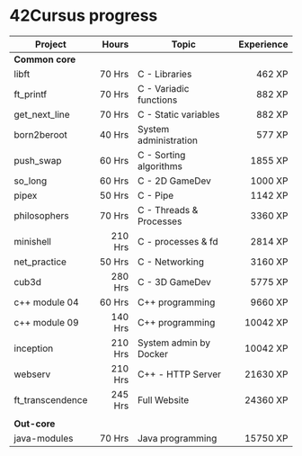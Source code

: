 # 42Cursus progress


| Project          | Hours    | Topic                     | Experience |
| ---------------- |---------:| ------------------------- | ---------: |
| **Common core**  |          |                           |            |
| libft            | 70 Hrs   | C - Libraries             | 462 XP     |
| ft_printf        | 70 Hrs   | C - Variadic functions    | 882 XP     |
| get_next_line    | 70 Hrs   | C - Static variables      | 882 XP     |
| born2beroot      | 40 Hrs   | System administration     | 577 XP     |
| push_swap        | 60 Hrs   | C - Sorting algorithms    | 1855 XP    |
| so_long          | 60 Hrs   | C - 2D GameDev            | 1000 XP    |
| pipex            | 50 Hrs   | C - Pipe                  | 1142 XP    |
| philosophers     | 70 Hrs   | C - Threads & Processes   | 3360 XP    |
| minishell        | 210 Hrs  | C - processes & fd        | 2814 XP    |
| net_practice     | 50 Hrs   | C - Networking            | 3160 XP    |
| cub3d            | 280 Hrs  | C - 3D GameDev            | 5775 XP    |
| c++ module 04    | 60 Hrs   | C++ programming           | 9660 XP    |
| c++ module 09    | 140 Hrs  | C++ programming           | 10042 XP   |
| inception        | 210 Hrs  | System admin by Docker    | 10042 XP   |
| webserv          | 210 Hrs  | C++ - HTTP Server         | 21630 XP   |
| ft_transcendence | 245 Hrs  | Full Website              | 24360 XP   |
|                  |          |                           |            |
| **Out-core**     |          |                           |            |
| java-modules     | 70 Hrs   | Java programming          | 15750 XP   |

